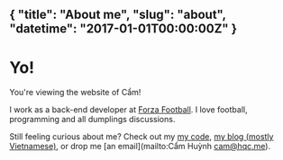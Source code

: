 {
  "title": "About me",
  "slug": "about",
  "datetime": "2017-01-01T00:00:00Z"
}
---
# Yo!

You're viewing the website of Cẩm!

I work as a back-end developer at [Forza Football][forzafootball-website]. I love football, programming and all dumplings discussions.

Still feeling curious about me? Check out my [my code][github], [my blog (mostly Vietnamese)][quan-cam], or drop me [an email](mailto:Cẩm Huỳnh <cam@hqc.me>).


[forzafootball-website]: https://www.forzafootball.com
[github]: https://github.com/qcam
[quan-cam]: https://quan-cam.com
